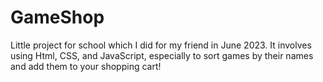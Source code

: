 # GameShop
Little project for school which I did for my friend in June 2023. It involves using Html, CSS, and JavaScript, especially to sort games by their names and add them to your shopping cart!
